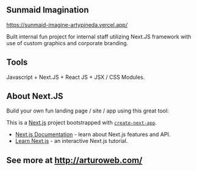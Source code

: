 ## Sunmaid Imagination

https://sunmaid-imagine-artypineda.vercel.app/

Built internal fun project for internal staff utilizing Next.JS framework with use of custom graphics and corporate branding.

## Tools

Javascript + Next.JS + React JS + JSX / CSS Modules.

## About Next.JS

Build your own fun landing page / site / app using this great tool:

This is a [Next.js](https://nextjs.org/) project bootstrapped with [`create-next-app`](https://github.com/vercel/next.js/tree/canary/packages/create-next-app).
- [Next.js Documentation](https://nextjs.org/docs) - learn about Next.js features and API.
- [Learn Next.js](https://nextjs.org/learn) - an interactive Next.js tutorial.


## See more at http://arturoweb.com/
